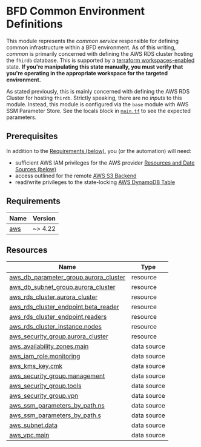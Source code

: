 # BFD Common Environment Definitions

This module represents the _common service_ responsible for defining common infrastructure within a BFD environment.
As of this writing, _common_ is primarily concerned with defining the AWS RDS cluster hosting the `fhirdb` database.
This is supported by a [terraform workspaces-enabled](https://www.terraform.io/language/state/workspaces) state.
**If you're manipulating this state manually, you must verify that you're operating in the appropriate workspace for the targeted environment.**

As stated previously, this is mainly concerned with defining the AWS RDS Cluster for hosting `fhirdb`.
Strictly speaking, there are no _inputs_ to this module.
Instead, this module is configured via the `base` module with AWS SSM Parameter Store.
See the locals block in [`main.tf`](./main.tf) to see the expected parameters.

## Prerequisites
In addition to the [Requirements (below)](#requirements), you (or the automation) will need:
- sufficient AWS IAM privileges for the AWS provider [Resources and Date Sources (below)](#resources)
- access outlined for the remote [AWS S3 Backend](https://www.terraform.io/language/settings/backends/s3#s3-bucket-permissions)
- read/write privileges to the state-locking [AWS DynamoDB Table](https://www.terraform.io/language/settings/backends/s3#dynamodb-table-permissions)

<!-- BEGIN_TF_DOCS -->
<!-- GENERATED WITH `terraform-docs .`
     Updates to text between BEGIN_TF_DOCS and END_TFDOCS tags
     will be overwritten.
     For more details, see the file '.terraform-docs.yml' or
     https://terraform-docs.io/user-guide/configuration/
-->
## Requirements

| Name | Version |
|------|---------|
| <a name="requirement_aws"></a> [aws](#requirement\_aws) | ~> 4.22 |

<!-- GENERATED WITH `terraform-docs .`
Updates to text between BEGIN_TF_DOCS and END_TFDOCS tags
will be overwritten.
For more details, see the file '.terraform-docs.yml' or
https://terraform-docs.io/user-guide/configuration/
-->

## Resources

| Name | Type |
|------|------|
| [aws_db_parameter_group.aurora_cluster](https://registry.terraform.io/providers/hashicorp/aws/latest/docs/resources/db_parameter_group) | resource |
| [aws_db_subnet_group.aurora_cluster](https://registry.terraform.io/providers/hashicorp/aws/latest/docs/resources/db_subnet_group) | resource |
| [aws_rds_cluster.aurora_cluster](https://registry.terraform.io/providers/hashicorp/aws/latest/docs/resources/rds_cluster) | resource |
| [aws_rds_cluster_endpoint.beta_reader](https://registry.terraform.io/providers/hashicorp/aws/latest/docs/resources/rds_cluster_endpoint) | resource |
| [aws_rds_cluster_endpoint.readers](https://registry.terraform.io/providers/hashicorp/aws/latest/docs/resources/rds_cluster_endpoint) | resource |
| [aws_rds_cluster_instance.nodes](https://registry.terraform.io/providers/hashicorp/aws/latest/docs/resources/rds_cluster_instance) | resource |
| [aws_security_group.aurora_cluster](https://registry.terraform.io/providers/hashicorp/aws/latest/docs/resources/security_group) | resource |
| [aws_availability_zones.main](https://registry.terraform.io/providers/hashicorp/aws/latest/docs/data-sources/availability_zones) | data source |
| [aws_iam_role.monitoring](https://registry.terraform.io/providers/hashicorp/aws/latest/docs/data-sources/iam_role) | data source |
| [aws_kms_key.cmk](https://registry.terraform.io/providers/hashicorp/aws/latest/docs/data-sources/kms_key) | data source |
| [aws_security_group.management](https://registry.terraform.io/providers/hashicorp/aws/latest/docs/data-sources/security_group) | data source |
| [aws_security_group.tools](https://registry.terraform.io/providers/hashicorp/aws/latest/docs/data-sources/security_group) | data source |
| [aws_security_group.vpn](https://registry.terraform.io/providers/hashicorp/aws/latest/docs/data-sources/security_group) | data source |
| [aws_ssm_parameters_by_path.ns](https://registry.terraform.io/providers/hashicorp/aws/latest/docs/data-sources/ssm_parameters_by_path) | data source |
| [aws_ssm_parameters_by_path.s](https://registry.terraform.io/providers/hashicorp/aws/latest/docs/data-sources/ssm_parameters_by_path) | data source |
| [aws_subnet.data](https://registry.terraform.io/providers/hashicorp/aws/latest/docs/data-sources/subnet) | data source |
| [aws_vpc.main](https://registry.terraform.io/providers/hashicorp/aws/latest/docs/data-sources/vpc) | data source |
<!-- END_TF_DOCS -->
